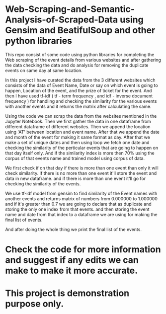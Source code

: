 # Web-Scraping-and-Semantic-Analysis-of-Scraped-Data using Gensim and BeatifulSoup and other python libraries
This repo consist of some code using python libraries for completing the Web scraping of the event details from various websites and after gathering the data checking the data and do analysis for removing the duplicate events on same day at same location.

In this project I have curated the data from the 3 different websites which consists of the data of Event Name, Date or say on which event is going to happen, Location of the event, and the prize of ticket for the event. And then I have used tf-idf ( tf - term frequency , and idf -  inverse document frequency ) for handling and checking the similarity for the various events with another events and it returns the matrix after calculating the same. 

Using the code we can scrap the data from the websites mentioned in the Jupyter Notebook.
Then we first gather the data in one dataframe from different dataframe of different websites. 
Then we append the location using 'AT' between location and event name.
After that we append the date and month of the event for making it same format as day.
After that we make a set of unique dates and then using loop we fetch one date and checking the similarity
of the perticular events that are going to happen on that day itself only. 
And if the similarity index is more then 70% using the corpus of that events name and trained model using corpus of data.

We first check if on that day if there is more than one event than only it will check similarity. If there is no more than one event it'll store the event and data in new dataframe.
and if there is more than one event it'll go for checking the similarity of the events.

We use tf-idf model from gensim to find similarity of the Event names with another events and returns matrix of numbers from 0.000000 to 1.000000 and if it's greater than 0.7 we are going to declare that as duplicate and storing the only one index from that events. and then storing the event name and date from that index to a dataframe we are using for making the final list of events.

And after doing the whole thing we print the final list of the events.

# Check the code for more information and suggest if any edits we can make to make it more accurate.
# This project is demonstration purpose only. 
